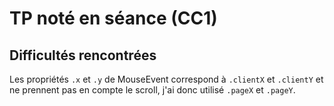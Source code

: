 # TP noté en séance (CC1)

## Difficultés rencontrées

Les propriétés `.x` et `.y` de MouseEvent correspond à `.clientX` et `.clientY` et ne prennent pas en compte le scroll, j'ai donc utilisé `.pageX` et `.pageY`.
